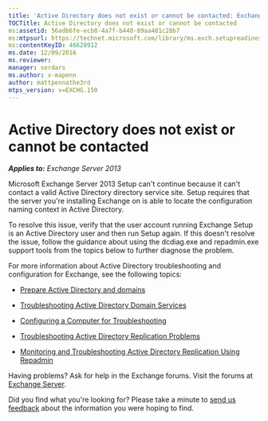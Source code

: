 ```yaml
---
title: 'Active Directory does not exist or cannot be contacted: Exchange 2013 Help'
TOCTitle: Active Directory does not exist or cannot be contacted
ms:assetid: 56adb6fe-ecb8-4a7f-b440-89aa401c28b7
ms:mtpsurl: https://technet.microsoft.com/library/ms.exch.setupreadiness.cannotaccessad(v=EXCHG.150)
ms:contentKeyID: 46628912
ms.date: 12/09/2016
ms.reviewer: 
manager: serdars
ms.author: v-mapenn
author: mattpennathe3rd
mtps_version: v=EXCHG.150
---
```


# Active Directory does not exist or cannot be contacted

_**Applies to:** Exchange Server 2013_

Microsoft Exchange Server 2013 Setup can't continue because it can't contact a valid Active Directory directory service site. Setup requires that the server you're installing Exchange on is able to locate the configuration naming context in Active Directory.

To resolve this issue, verify that the user account running Exchange Setup is an Active Directory user and then run Setup again. If this doesn't resolve the issue, follow the guidance about using the dcdiag.exe and repadmin.exe support tools from the topics below to further diagnose the problem.

For more information about Active Directory troubleshooting and configuration for Exchange, see the following topics:

- [Prepare Active Directory and domains](prepare-active-directory-and-domains-exchange-2013-help.md)

- [Troubleshooting Active Directory Domain Services](https://go.microsoft.com/fwlink/p/?linkid=272144)

- [Configuring a Computer for Troubleshooting](https://go.microsoft.com/fwlink/p/?linkid=272141)

- [Troubleshooting Active Directory Replication Problems](https://go.microsoft.com/fwlink/p/?linkid=272142)

- [Monitoring and Troubleshooting Active Directory Replication Using Repadmin](https://go.microsoft.com/fwlink/p/?linkid=272143)

Having problems? Ask for help in the Exchange forums. Visit the forums at [Exchange Server](https://go.microsoft.com/fwlink/p/?linkid=60612).

Did you find what you're looking for? Please take a minute to [send us feedback](mailto:exsetuphelpfeedback@microsoft.com?subject=exchange%202013%20setup%20help%20feedback) about the information you were hoping to find.
